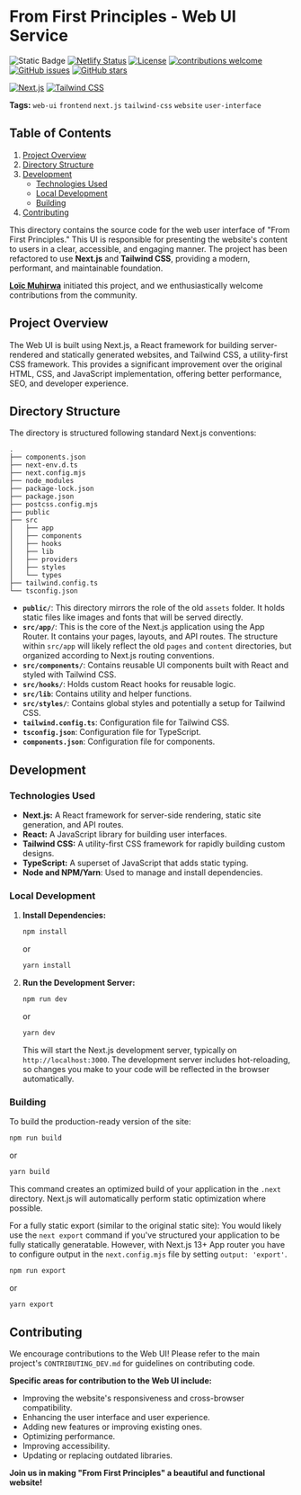 # From First Principles - Web UI Service

![Static Badge](https://img.shields.io/badge/build-passing-brightgreen)
[![Netlify Status](https://api.netlify.com/api/v1/badges/cf0167e8-ec88-47b7-975d-031ba60a0934/deploy-status)](https://app.netlify.com/sites/gorgeous-figolla-bf7c9d/deploys)
[![License](https://img.shields.io/badge/License-Apache%202.0-orange.svg)](https://opensource.org/licenses/Apache-2.0)
[![contributions welcome](https://img.shields.io/badge/contributions-welcome-brightgreen.svg?style=flat)](https://github.com/justmeloic/From-First-Principles/issues)
[![GitHub issues](https://img.shields.io/github/issues/justmeloic/From-First-Principles)](https://github.com/justmeloic/From-First-Principles/issues)
[![GitHub stars](https://img.shields.io/github/stars/justmeloic/From-First-Principles)](https://github.com/justmeloic/From-First-Principles/stargazers)

[![Next.js](https://img.shields.io/badge/Next.js-000000?style=for-the-badge&logo=next.js&logoColor=white)](https://nextjs.org/)
[![Tailwind CSS](https://img.shields.io/badge/Tailwind_CSS-38B2AC?style=for-the-badge&logo=tailwind-css&logoColor=white)](https://tailwindcss.com/)

**Tags:** `web-ui` `frontend` `next.js` `tailwind-css` `website` `user-interface`

## Table of Contents

1.  [Project Overview](#project-overview)
2.  [Directory Structure](#directory-structure)
3.  [Development](#development)
    - [Technologies Used](#technologies-used)
    - [Local Development](#local-development)
    - [Building](#building)
4.  [Contributing](#contributing)

This directory contains the source code for the web user interface of "From First Principles." This UI is responsible for presenting the website's content to users in a clear, accessible, and engaging manner. The project has been refactored to use **Next.js** and **Tailwind CSS**, providing a modern, performant, and maintainable foundation.

**[Loïc Muhirwa](https://github.com/justmeloic/)** initiated this project, and we enthusiastically welcome contributions from the community.

## Project Overview <a name="project-overview"></a>

The Web UI is built using Next.js, a React framework for building server-rendered and statically generated websites, and Tailwind CSS, a utility-first CSS framework. This provides a significant improvement over the original HTML, CSS, and JavaScript implementation, offering better performance, SEO, and developer experience.

## Directory Structure <a name="directory-structure"></a>

The directory is structured following standard Next.js conventions:

```
.
├── components.json
├── next-env.d.ts
├── next.config.mjs
├── node_modules
├── package-lock.json
├── package.json
├── postcss.config.mjs
├── public
├── src
│   ├── app
│   ├── components
│   ├── hooks
│   ├── lib
│   ├── providers
│   ├── styles
│   └── types
├── tailwind.config.ts
└── tsconfig.json
```

- **`public/`**: This directory mirrors the role of the old `assets` folder. It holds static files like images and fonts that will be served directly.
- **`src/app/`**: This is the core of the Next.js application using the App Router. It contains your pages, layouts, and API routes. The structure within `src/app` will likely reflect the old `pages` and `content` directories, but organized according to Next.js routing conventions.
- **`src/components/`**: Contains reusable UI components built with React and styled with Tailwind CSS.
- **`src/hooks/`**: Holds custom React hooks for reusable logic.
- **`src/lib`**: Contains utility and helper functions.
- **`src/styles/`**: Contains global styles and potentially a setup for Tailwind CSS.
- **`tailwind.config.ts`**: Configuration file for Tailwind CSS.
- **`tsconfig.json`**: Configuration file for TypeScript.
- **`components.json`**: Configuration file for components.

## Development <a name="development"></a>

### Technologies Used <a name="technologies-used"></a>

- **Next.js:** A React framework for server-side rendering, static site generation, and API routes.
- **React:** A JavaScript library for building user interfaces.
- **Tailwind CSS:** A utility-first CSS framework for rapidly building custom designs.
- **TypeScript:** A superset of JavaScript that adds static typing.
- **Node and NPM/Yarn**: Used to manage and install dependencies.

### Local Development <a name="local-development"></a>

1.  **Install Dependencies:**

    ```bash
    npm install
    ```

    or

    ```bash
    yarn install
    ```

2.  **Run the Development Server:**

    ```bash
    npm run dev
    ```

    or

    ```bash
    yarn dev
    ```

    This will start the Next.js development server, typically on `http://localhost:3000`. The development server includes hot-reloading, so changes you make to your code will be reflected in the browser automatically.

### Building <a name="building"></a>

To build the production-ready version of the site:

```bash
npm run build
```

or

```bash
yarn build
```

This command creates an optimized build of your application in the `.next` directory. Next.js will automatically perform static optimization where possible.

For a fully static export (similar to the original static site):
You would likely use the `next export` command if you've structured your application to be fully statically generatable. However, with Next.js 13+ App router you have to configure output in the `next.config.mjs` file by setting `output: 'export'`.

```bash
npm run export
```

or

```bash
yarn export
```

## Contributing <a name="contributing"></a>

We encourage contributions to the Web UI! Please refer to the main project's `CONTRIBUTING_DEV.md` for guidelines on contributing code.

**Specific areas for contribution to the Web UI include:**

- Improving the website's responsiveness and cross-browser compatibility.
- Enhancing the user interface and user experience.
- Adding new features or improving existing ones.
- Optimizing performance.
- Improving accessibility.
- Updating or replacing outdated libraries.

**Join us in making "From First Principles" a beautiful and functional website!**
